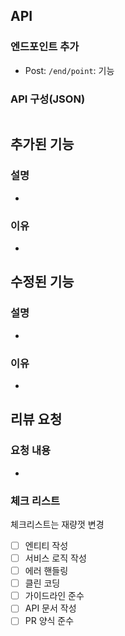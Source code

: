 ## API

### 엔드포인트 추가

- Post: `/end/point`: 기능

### API 구성(JSON)

```json
```

## 추가된 기능

### 설명

-

### 이유

-

## 수정된 기능

### 설명

-

### 이유

-

## 리뷰 요청

### 요청 내용

-

### 체크 리스트

체크리스트는 재량껏 변경

- [ ] 엔티티 작성
- [ ] 서비스 로직 작성
- [ ] 에러 핸들링
- [ ] 클린 코딩
- [ ] 가이드라인 준수
- [ ] API 문서 작성
- [ ] PR 양식 준수
